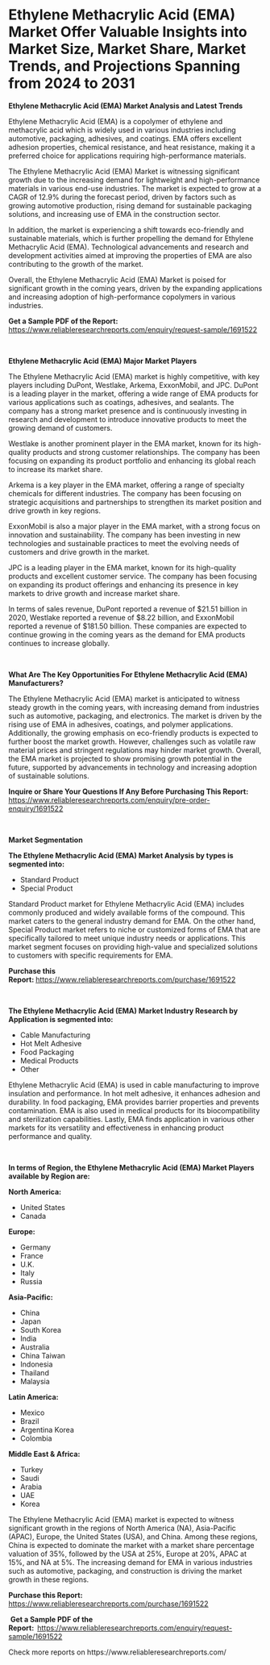 <p><h1>Ethylene Methacrylic Acid (EMA) Market Offer Valuable Insights into Market Size, Market Share, Market Trends, and Projections Spanning from 2024 to 2031</h1></p><p><strong>Ethylene Methacrylic Acid (EMA) Market Analysis and Latest Trends</strong></p>
<p><p>Ethylene Methacrylic Acid (EMA) is a copolymer of ethylene and methacrylic acid which is widely used in various industries including automotive, packaging, adhesives, and coatings. EMA offers excellent adhesion properties, chemical resistance, and heat resistance, making it a preferred choice for applications requiring high-performance materials.</p><p>The Ethylene Methacrylic Acid (EMA) Market is witnessing significant growth due to the increasing demand for lightweight and high-performance materials in various end-use industries. The market is expected to grow at a CAGR of 12.9% during the forecast period, driven by factors such as growing automotive production, rising demand for sustainable packaging solutions, and increasing use of EMA in the construction sector.</p><p>In addition, the market is experiencing a shift towards eco-friendly and sustainable materials, which is further propelling the demand for Ethylene Methacrylic Acid (EMA). Technological advancements and research and development activities aimed at improving the properties of EMA are also contributing to the growth of the market.</p><p>Overall, the Ethylene Methacrylic Acid (EMA) Market is poised for significant growth in the coming years, driven by the expanding applications and increasing adoption of high-performance copolymers in various industries.</p></p>
<p><strong>Get a Sample PDF of the Report:&nbsp;</strong> <a href="https://www.reliableresearchreports.com/enquiry/request-sample/1691522">https://www.reliableresearchreports.com/enquiry/request-sample/1691522</a></p>
<p>&nbsp;</p>
<p><strong>Ethylene Methacrylic Acid (EMA) Major Market Players</strong></p>
<p><p>The Ethylene Methacrylic Acid (EMA) market is highly competitive, with key players including DuPont, Westlake, Arkema, ExxonMobil, and JPC. DuPont is a leading player in the market, offering a wide range of EMA products for various applications such as coatings, adhesives, and sealants. The company has a strong market presence and is continuously investing in research and development to introduce innovative products to meet the growing demand of customers.</p><p>Westlake is another prominent player in the EMA market, known for its high-quality products and strong customer relationships. The company has been focusing on expanding its product portfolio and enhancing its global reach to increase its market share.</p><p>Arkema is a key player in the EMA market, offering a range of specialty chemicals for different industries. The company has been focusing on strategic acquisitions and partnerships to strengthen its market position and drive growth in key regions.</p><p>ExxonMobil is also a major player in the EMA market, with a strong focus on innovation and sustainability. The company has been investing in new technologies and sustainable practices to meet the evolving needs of customers and drive growth in the market.</p><p>JPC is a leading player in the EMA market, known for its high-quality products and excellent customer service. The company has been focusing on expanding its product offerings and enhancing its presence in key markets to drive growth and increase market share.</p><p>In terms of sales revenue, DuPont reported a revenue of $21.51 billion in 2020, Westlake reported a revenue of $8.22 billion, and ExxonMobil reported a revenue of $181.50 billion. These companies are expected to continue growing in the coming years as the demand for EMA products continues to increase globally.</p></p>
<p>&nbsp;</p>
<p><strong>What Are The Key Opportunities For Ethylene Methacrylic Acid (EMA) Manufacturers?</strong></p>
<p><p>The Ethylene Methacrylic Acid (EMA) market is anticipated to witness steady growth in the coming years, with increasing demand from industries such as automotive, packaging, and electronics. The market is driven by the rising use of EMA in adhesives, coatings, and polymer applications. Additionally, the growing emphasis on eco-friendly products is expected to further boost the market growth. However, challenges such as volatile raw material prices and stringent regulations may hinder market growth. Overall, the EMA market is projected to show promising growth potential in the future, supported by advancements in technology and increasing adoption of sustainable solutions.</p></p>
<p><strong>Inquire or Share Your Questions If Any Before Purchasing This Report:</strong> <a href="https://www.reliableresearchreports.com/enquiry/pre-order-enquiry/1691522">https://www.reliableresearchreports.com/enquiry/pre-order-enquiry/1691522</a></p>
<p>&nbsp;</p>
<p><strong>Market Segmentation</strong></p>
<p><strong>The Ethylene Methacrylic Acid (EMA) Market Analysis by types is segmented into:</strong></p>
<p><ul><li>Standard Product</li><li>Special Product</li></ul></p>
<p><p>Standard Product market for Ethylene Methacrylic Acid (EMA) includes commonly produced and widely available forms of the compound. This market caters to the general industry demand for EMA. On the other hand, Special Product market refers to niche or customized forms of EMA that are specifically tailored to meet unique industry needs or applications. This market segment focuses on providing high-value and specialized solutions to customers with specific requirements for EMA.</p></p>
<p><strong>Purchase this Report:&nbsp;</strong><a href="https://www.reliableresearchreports.com/purchase/1691522">https://www.reliableresearchreports.com/purchase/1691522</a></p>
<p>&nbsp;</p>
<p><strong>The Ethylene Methacrylic Acid (EMA) Market Industry Research by Application is segmented into:</strong></p>
<p><ul><li>Cable Manufacturing</li><li>Hot Melt Adhesive</li><li>Food Packaging</li><li>Medical Products</li><li>Other</li></ul></p>
<p><p>Ethylene Methacrylic Acid (EMA) is used in cable manufacturing to improve insulation and performance. In hot melt adhesive, it enhances adhesion and durability. In food packaging, EMA provides barrier properties and prevents contamination. EMA is also used in medical products for its biocompatibility and sterilization capabilities. Lastly, EMA finds application in various other markets for its versatility and effectiveness in enhancing product performance and quality.</p></p>
<p>&nbsp;</p>
<p><strong>In terms of Region, the Ethylene Methacrylic Acid (EMA) Market Players available by Region are:</strong></p>
<p>
    <p> <strong> North America: </strong>
        <ul>
            <li>United States</li>
            <li>Canada</li>
        </ul>
        </p> 
    <p> <strong> Europe: </strong>
        <ul>
            <li>Germany</li>
            <li>France</li>
            <li>U.K.</li>
            <li>Italy</li>
            <li>Russia</li>
        </ul>
        </p> 
    <p> <strong> Asia-Pacific: </strong>
        <ul>
            <li>China</li>
            <li>Japan</li>
            <li>South Korea</li>
            <li>India</li>
            <li>Australia</li>
            <li>China Taiwan</li>
            <li>Indonesia</li>
            <li>Thailand</li>
            <li>Malaysia</li>
        </ul>
        </p> 
    <p> <strong> Latin America: </strong>
        <ul>
            <li>Mexico</li>
            <li>Brazil</li>
            <li>Argentina Korea</li>
            <li>Colombia</li>
        </ul>
        </p> 
    <p> <strong> Middle East & Africa: </strong>
        <ul>
            <li>Turkey</li>
            <li>Saudi</li>
            <li>Arabia</li>
            <li>UAE</li>
            <li>Korea</li>
        </ul>
    </p>
    </p>
<p><p>The Ethylene Methacrylic Acid (EMA) market is expected to witness significant growth in the regions of North America (NA), Asia-Pacific (APAC), Europe, the United States (USA), and China. Among these regions, China is expected to dominate the market with a market share percentage valuation of 35%, followed by the USA at 25%, Europe at 20%, APAC at 15%, and NA at 5%. The increasing demand for EMA in various industries such as automotive, packaging, and construction is driving the market growth in these regions.</p></p>
<p><strong>Purchase this Report: </strong><a href="https://www.reliableresearchreports.com/purchase/1691522">https://www.reliableresearchreports.com/purchase/1691522</a></p>
<p>&nbsp;<strong>Get a Sample PDF of the Report:&nbsp;&nbsp;</strong><a href="https://www.reliableresearchreports.com/enquiry/request-sample/1691522">https://www.reliableresearchreports.com/enquiry/request-sample/1691522</a></p>
<p><strong></strong></p>
<p>Check more reports on https://www.reliableresearchreports.com/</p>